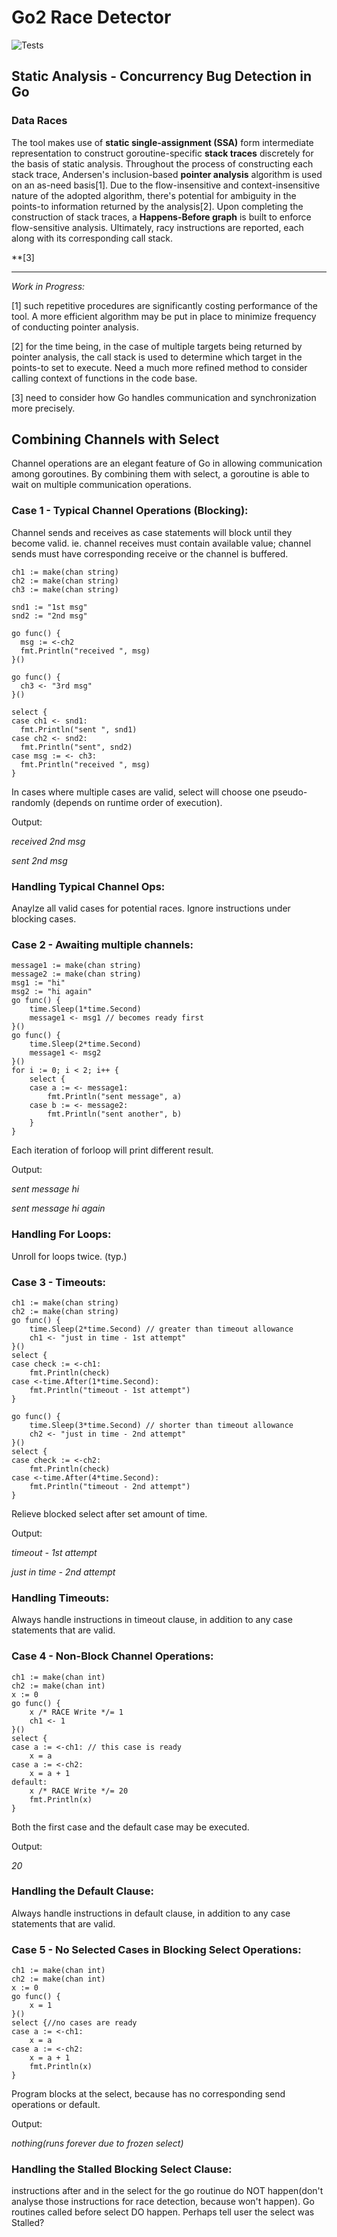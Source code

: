 # Go2 Race Detector

![Tests](https://github.com/o2lab/go2/workflows/Tests/badge.svg)

## Static Analysis - Concurrency Bug Detection in Go
### Data Races

The tool makes use of __static single-assignment (SSA)__ form intermediate representation to construct goroutine-specific __stack traces__ discretely for the basis of static analysis. Throughout the process of constructing each stack trace, Andersen's inclusion-based __pointer analysis__ algorithm is used on an as-need basis[1]. Due to the flow-insensitive and context-insensitive nature of the adopted algorithm, there's potential for ambiguity in the points-to information returned by the analysis[2]. Upon completing the construction of stack traces, a __Happens-Before graph__ is built to enforce flow-sensitive analysis. Ultimately, racy instructions are reported, each along with its corresponding call stack. 

**[3]

****************************************************************************************************
_Work in Progress:_

[1] such repetitive procedures are significantly costing performance of the tool. A more efficient algorithm may be put in place to minimize frequency of conducting pointer analysis. 

[2] for the time being, in the case of multiple targets being returned by pointer analysis, the call stack is used to determine which target in the points-to set to execute. Need a much more refined method to consider calling context of functions in the code base. 

[3] need to consider how Go handles communication and synchronization more precisely. 


## Combining Channels with Select

Channel operations are an elegant feature of Go in allowing communication among goroutines. By combining them with select, a goroutine is able to wait on multiple communication operations. 

### Case 1 - Typical Channel Operations (Blocking): 

Channel sends and receives as case statements will block until they become valid. ie. channel receives must contain available value; channel sends must have corresponding receive or the channel is buffered. 

```
ch1 := make(chan string)
ch2 := make(chan string)
ch3 := make(chan string)

snd1 := "1st msg"
snd2 := "2nd msg"

go func() {
  msg := <-ch2
  fmt.Println("received ", msg)
}()

go func() {
  ch3 <- "3rd msg"
}()

select {
case ch1 <- snd1:
  fmt.Println("sent ", snd1)
case ch2 <- snd2:
  fmt.Println("sent", snd2)
case msg := <- ch3:
  fmt.Println("received ", msg)
}

```
In cases where multiple cases are valid, select will choose one pseudo-randomly (depends on runtime order of execution). 

Output: 

*received  2nd msg*

*sent 2nd msg*


### Handling Typical Channel Ops:

Anaylze all valid cases for potential races. Ignore instructions under blocking cases. 

### Case 2 - Awaiting multiple channels: 

```
message1 := make(chan string)
message2 := make(chan string)
msg1 := "hi"
msg2 := "hi again"
go func() {
	time.Sleep(1*time.Second) 
	message1 <- msg1 // becomes ready first
}()
go func() {
	time.Sleep(2*time.Second)
	message1 <- msg2
}()
for i := 0; i < 2; i++ {
	select {
	case a := <- message1:
		fmt.Println("sent message", a)
	case b := <- message2:
		fmt.Println("sent another", b)
	}
}

```
Each iteration of forloop will print different result. 

Output: 

*sent message hi*

*sent message hi again*


### Handling For Loops:

Unroll for loops twice. (typ.) 


### Case 3 - Timeouts: 

```
ch1 := make(chan string)
ch2 := make(chan string)
go func() {
	time.Sleep(2*time.Second) // greater than timeout allowance
	ch1 <- "just in time - 1st attempt"
}()
select {
case check := <-ch1:
	fmt.Println(check)
case <-time.After(1*time.Second):
	fmt.Println("timeout - 1st attempt")
}

go func() {
	time.Sleep(3*time.Second) // shorter than timeout allowance
	ch2 <- "just in time - 2nd attempt"
}()
select {
case check := <-ch2:
	fmt.Println(check)
case <-time.After(4*time.Second):
	fmt.Println("timeout - 2nd attempt")
}
```
Relieve blocked select after set amount of time. 

Output: 

*timeout - 1st attempt*

*just in time - 2nd attempt*


### Handling Timeouts:

Always handle instructions in timeout clause, in addition to any case statements that are valid. 

### Case 4 - Non-Block Channel Operations:

```
ch1 := make(chan int)
ch2 := make(chan int)
x := 0
go func() {
	x /* RACE Write */= 1
	ch1 <- 1
}()
select {
case a := <-ch1: // this case is ready
	x = a
case a := <-ch2:
	x = a + 1
default:
	x /* RACE Write */= 20
	fmt.Println(x)
}
```
Both the first case and the default case may be executed. 

Output:

*20*


### Handling the Default Clause:

Always handle instructions in default clause, in addition to any case statements that are valid. 
### Case 5 - No Selected Cases in Blocking Select Operations:

```
ch1 := make(chan int)
ch2 := make(chan int)
x := 0
go func() {
	x = 1
}()
select {//no cases are ready
case a := <-ch1: 
	x = a
case a := <-ch2:
	x = a + 1
	fmt.Println(x)
}
```
Program blocks at the select, because has no corresponding send operations or default. 

Output:

*nothing(runs forever due to frozen select)*


### Handling the Stalled Blocking Select Clause:
instructions after and in the select for the go routinue do NOT happen(don't analyse those instructions for race detection, because won't happen). Go routines called before select DO happen. Perhaps tell user the select was Stalled?

